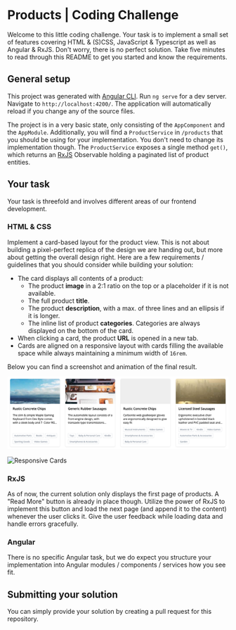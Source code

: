 # Products | Coding Challenge

Welcome to this little coding challenge.
Your task is to implement a small set of
features covering HTML & (S)CSS, JavaScript & Typescript as well as Angular &
RxJS. Don't worry, there is no perfect solution. Take five minutes to read
through this README to get you started and know the requirements.

## General setup

This project was generated with [Angular CLI](https://github.com/angular/angular-cli).
Run `ng serve` for a dev server. Navigate to `http://localhost:4200/`. The
application will automatically reload if you change any of the source files.

The project is in a very basic state, only consisting of the `AppComponent` and
the `AppModule`. Additionally, you will find a `ProductService` in `/products`
that you should be using for your implementation. You don't need to change its
implementation though. The `ProductService` exposes a single method `get()`,
which returns an [RxJS](https://rxjs.dev/) Observable holding a paginated list
of product entities.

## Your task
Your task is threefold and involves different areas of our frontend development.

### HTML & CSS
Implement a card-based layout for the product view. This is not about building
a pixel-perfect replica of the design we are handing out, but more about getting
the overall design right. Here are a few requirements / guidelines that you
should consider while building your solution:

* The card displays all contents of a product:
  - The product **image** in a 2:1 ratio on the top or a placeholder if it is
  not available.
  - The full product **title**.
  - The product **description**, with a max. of three lines and an ellipsis if
  it is longer.
  - The inline list of product **categories**. Categories are always displayed
  on the bottom of the card.
* When clicking a card, the product **URL** is opened in a new tab.
* Cards are aligned on a responsive layout with cards filling the available
space while always maintaining a minimum width of `16rem`.

Below you can find a screenshot and animation of the final result.

![Cards](./docs/cards.png)

![Responsive Cards](./docs/cards.gif)

### RxJS

As of now, the current solution only displays the first page of products. A
"Read More" button is already in place though. Utilize the power of RxJS to
implement this button and load the next page (and append it to the content)
whenever the user clicks it. Give the user feedback while loading data and
handle errors gracefully.

### Angular

There is no specific Angular task, but we do expect you structure your
implementation into Angular modules / components / services how you see fit.

## Submitting your solution

You can simply provide your solution by creating a pull request for this
repository.
